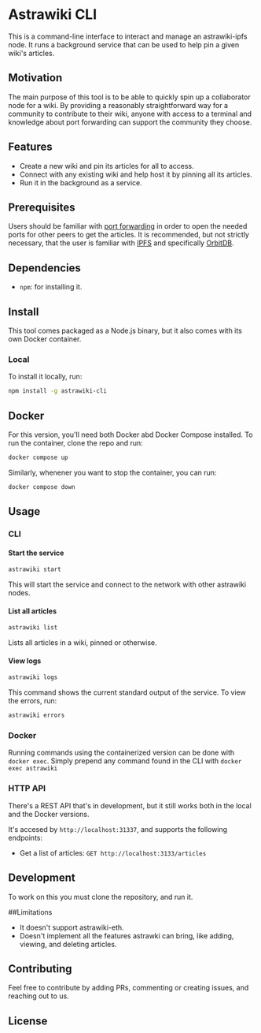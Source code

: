 # Astrawiki CLI

This is a command-line interface to interact and manage an astrawiki-ipfs node. It runs a background service that can be used to help pin a given wiki's articles.

## Motivation

The main purpose of this tool is to be able to quickly spin up a collaborator node for a wiki. By providing a reasonably straightforward way for a community to contribute to their wiki, anyone with access to a terminal and knowledge about port forwarding can support the community they choose.


 ## Features
 - Create a new wiki and pin its articles for all to access.
 - Connect with any existing wiki and help host it by pinning all its articles.
 - Run it in the background as a service.

## Prerequisites

Users should be familiar with [port forwarding](https://en.wikipedia.org/wiki/Port_forwarding) in order to open the needed ports for other peers to get the articles. It is recommended, but not strictly necessary, that the user is familiar with [IPFS](https://docs.ipfs.tech) and specifically [OrbitDB](https://orbitdb.org).

## Dependencies
 - `npm`: for installing it.

## Install

This tool comes packaged as a Node.js binary, but it also comes with its own Docker container.

### Local

To install it locally, run:
```sh
npm install -g astrawiki-cli
```

## Docker

For this version, you'll need both Docker abd Docker Compose installed. To run the container, clone the repo and run:
```sh
docker compose up
```

Similarly, whenener you want to stop the container, you can run:
```sh
docker compose down
```

## Usage

### CLI

#### Start the service

```sh
astrawiki start
```

This will start the service and connect to the network with other astrawiki nodes.

#### List all articles

```sh
astrawiki list
```

Lists all articles in a wiki, pinned or otherwise.

#### View logs

```sh
astrawiki logs
```

This command shows the current standard output of the service. To view the errors, run:

```sh
astrawiki errors
```

 ### Docker
Running commands using the containerized version can be done with `docker exec`. Simply prepend any command found in the CLI with `docker exec astrawiki`

 ### HTTP API

There's a REST API that's in development, but it still works both in the local and the Docker versions.

It's accesed by `http://localhost:31337`, and supports the following endpoints:

 - Get a list of articles: `GET http://localhost:3133/articles`

 
## Development

To work on this you must clone the repository, and run it.

 ##Limitations

 - It doesn't support astrawiki-eth.
 - Doesn't implement all the features astrawki can bring, like adding, viewing, and deleting articles.

 ## Contributing

Feel free to contribute by adding PRs, commenting or creating issues, and reaching out to us.

 ## License